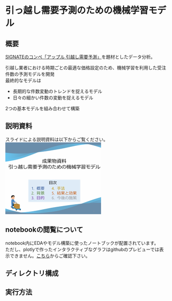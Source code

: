 # 引っ越し需要予測のための機械学習モデル
## 概要
[SIGNATEのコンペ「アップル 引越し需要予測」](https://user.competition.signate.jp/ja/competition/detail/?competition=ada98a13ab224468b1c7191d819d7646)を題材としたデータ分析。

引越し業者における時期ごとの最適な価格設定のため、機械学習を利用した受注件数の予測モデルを開発  
最終的なモデルは
- 長期的な件数変動のトレンドを捉えるモデル
- 日々の細かい件数の変動を捉えるモデル

2つの基本モデルを組み合わせて構築

## 説明資料
スライドによる説明資料は以下からご覧ください。  
[![スライドのサムネイル](docs/slides_thmb.png)](https://t0bbut.github.io/signate_apple_hikkosi_analysis/成果物資料_引っ越し需要予測.pdf)

## notebookの閲覧について
notebook内にEDAやモデル構築に使ったノートブックが配置されています。  
ただし、plotlyで作ったインタラクティブなグラフはgithubのプレビューでは表示できません。[こちら](https://t0bbut.github.io/signate_apple_hikkosi_analysis/)からご確認下さい。  

## ディレクトリ構成

## 実行方法

[1]: https://user.competition.signate.jp/ja/competition/detail/?competition=ada98a13ab224468b1c7191d819d7646
[2]: https://t0bbut.github.io/signate_apple_hikkosi_analysis/
[3]: https://t0bbut.github.io/signate_apple_hikkosi_analysis/成果物資料_引っ越し需要予測.pdf
